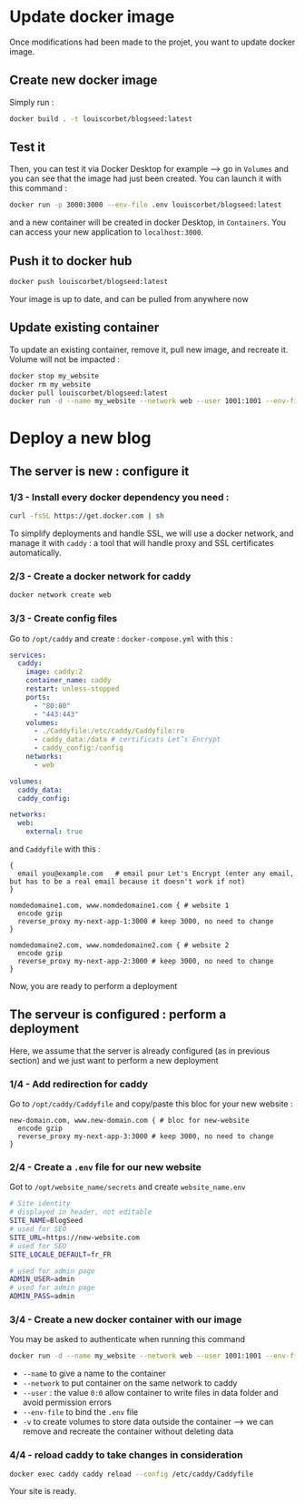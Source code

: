 # Update docker image

Once modifications had been made to the projet, you want to update docker image.

## Create new docker image

Simply run :

```bash
docker build . -t louiscorbet/blogseed:latest
```

## Test it

Then, you can test it via Docker Desktop for example --> go in `Volumes` and you can see that the image had just been created. You can launch it with this command :

```bash
docker run -p 3000:3000 --env-file .env louiscorbet/blogseed:latest
```

and a new container will be created in docker Desktop, in `Containers`. You can access your new application to `localhost:3000`.

## Push it to docker hub

```bash
docker push louiscorbet/blogseed:latest
```

Your image is up to date, and can be pulled from anywhere now

## Update existing container

To update an existing container, remove it, pull new image, and recreate it. Volume will not be impacted :

```bash
docker stop my_website
docker rm my_website
docker pull louiscorbet/blogseed:latest
docker run -d --name my_website --network web --user 1001:1001 --env-file /opt/my_website/secrets/my_website.env  -v my_website-data:/app/data  louiscorbet/blogseed:latest
```

# Deploy a new blog

## The server is new : configure it

### 1/3 - Install every docker dependency you need :

```bash
curl -fsSL https://get.docker.com | sh
```

To simplify deployments and handle SSL, we will use a docker network, and manage it with `caddy` : a tool that will handle proxy and SSL certificates automatically.

### 2/3 - Create a docker network for caddy

```bash
docker network create web
```

### 3/3 - Create config files

Go to `/opt/caddy` and create :
`docker-compose.yml` with this :

```yml
services:
  caddy:
    image: caddy:2
    container_name: caddy
    restart: unless-stopped
    ports:
      - "80:80"
      - "443:443"
    volumes:
      - ./Caddyfile:/etc/caddy/Caddyfile:ro
      - caddy_data:/data # certificats Let’s Encrypt
      - caddy_config:/config
    networks:
      - web

volumes:
  caddy_data:
  caddy_config:

networks:
  web:
    external: true
```

and `Caddyfile` with this :

```caddy
{
  email you@example.com   # email pour Let's Encrypt (enter any email, but has to be a real email because it doesn't work if not)
}

nomdedomaine1.com, www.nomdedomaine1.com { # website 1
  encode gzip
  reverse_proxy my-next-app-1:3000 # keep 3000, no need to change
}

nomdedomaine2.com, www.nomdedomaine2.com { # website 2
  encode gzip
  reverse_proxy my-next-app-2:3000 # keep 3000, no need to change
}
```

Now, you are ready to perform a deployment

## The serveur is configured : perform a deployment

Here, we assume that the server is already configured (as in previous section) and we just want to perform a new deployment

### 1/4 - Add redirection for caddy

Go to `/opt/caddy/Caddyfile` and copy/paste this bloc for your new website :

```caddy
new-domain.com, www.new-domain.com { # bloc for new-website
  encode gzip
  reverse_proxy my-next-app-3:3000 # keep 3000, no need to change
}
```

### 2/4 - Create a `.env` file for our new website

Got to `/opt/website_name/secrets` and create `website_name.env`

```bash
# Site identity
# displayed in header, not editable
SITE_NAME=BlogSeed
# used for SEO
SITE_URL=https://new-website.com
# used for SEO
SITE_LOCALE_DEFAULT=fr_FR

# used for admin page
ADMIN_USER=admin
# used for admin page
ADMIN_PASS=admin
```

### 3/4 - Create a new docker container with our image

You may be asked to authenticate when running this command

```bash
docker run -d --name my_website --network web --user 1001:1001 --env-file /opt/my_website/secrets/my_website.env  -v my_website-data:/app/data  louiscorbet/blogseed:latest
```

- `--name` to give a name to the container
- `--network` to put container on the same network to caddy
- `--user` : the value `0:0` allow container to write files in data folder and avoid permission errors
- `--env-file` to bind the `.env` file
- `-v` to create volumes to store data outside the container --> we can remove and recreate the container without deleting data

### 4/4 - reload caddy to take changes in consideration

```bash
docker exec caddy caddy reload --config /etc/caddy/Caddyfile
```

Your site is ready.
